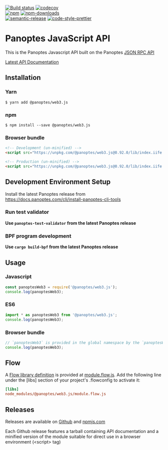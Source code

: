 [![Build status][travis-image]][travis-url]
[![codecov][codecov-image]][codecov-url]
<br>
[![npm][npm-image]][npm-url]
[![npm-downloads][npm-downloads-image]][npm-url]
<br>
[![semantic-release][semantic-release-image]][semantic-release-url]
[![code-style-prettier][code-style-prettier-image]][code-style-prettier-url]

[travis-image]: https://api.travis-ci.org/panoptes-labs/panoptes-web3.js.svg?branch=master
[travis-url]: https://travis-ci.org/panoptes-labs/panoptes-web3.js
[codecov-image]: https://codecov.io/gh/panoptes-labs/panoptes-web3.js/branch/master/graph/badge.svg
[codecov-url]: https://codecov.io/gh/panoptes-labs/panoptes-web3.js
[npm-image]: https://img.shields.io/npm/v/@panoptes/web3.js.svg?style=flat
[npm-downloads-image]: https://img.shields.io/npm/dm/@panoptes/web3.js.svg?style=flat
[npm-url]: https://www.npmjs.com/package/@panoptes/web3.js
[semantic-release-image]: https://img.shields.io/badge/%20%20%F0%9F%93%A6%F0%9F%9A%80-semantic--release-e10079.svg
[semantic-release-url]: https://github.com/semantic-release/semantic-release
[code-style-prettier-image]: https://img.shields.io/badge/code_style-prettier-ff69b4.svg?style=flat-square
[code-style-prettier-url]: https://github.com/prettier/prettier

# Panoptes JavaScript API

This is the Panoptes Javascript API built on the Panoptes [JSON RPC API](https://docs.panoptes.com/apps/jsonrpc-api)

[Latest API Documentation](https://panoptes-labs.github.io/panoptes-web3.js/)


## Installation

### Yarn
```
$ yarn add @panoptes/web3.js
```

### npm
```
$ npm install --save @panoptes/web3.js
```

### Browser bundle
```html
<!-- Development (un-minified) -->
<script src="https://unpkg.com/@panoptes/web3.js@0.92.0/lib/index.iife.js"></script>

<!-- Production (un-minified) -->
<script src="https://unpkg.com/@panoptes/web3.js@0.92.0/lib/index.iife.min.js"></script>
```

## Development Environment Setup

Install the latest Panoptes release from https://docs.panoptes.com/cli/install-panoptes-cli-tools

### Run test validator

**Use `panoptes-test-validator` from the latest Panoptes release**

### BPF program development

**Use `cargo build-bpf` from the latest Panoptes release**

## Usage

### Javascript
```js
const panoptesWeb3 = require('@panoptes/web3.js');
console.log(panoptesWeb3);
```

### ES6
```js
import * as panoptesWeb3 from '@panoptes/web3.js';
console.log(panoptesWeb3);
```

### Browser bundle
```js
// `panoptesWeb3` is provided in the global namespace by the `panoptesWeb3.min.js` script bundle.
console.log(panoptesWeb3);
```

## Flow

A [Flow library definition](https://flow.org/en/docs/libdefs/) is provided at
[module.flow.js](https://github.com/panoptes-labs/panoptes-web3.js/tree/master/module.flow.js).
Add the following line under the [libs] section of your project's .flowconfig to
activate it:
```ini
[libs]
node_modules/@panoptes/web3.js/module.flow.js
```

## Releases
Releases are available on [Github](https://github.com/panoptes-labs/panoptes-web3.js/releases)
and [npmjs.com](https://www.npmjs.com/package/@panoptes/web3.js)

Each Github release features a tarball containing API documentation and a
minified version of the module suitable for direct use in a browser environment
(&lt;script&gt; tag)
